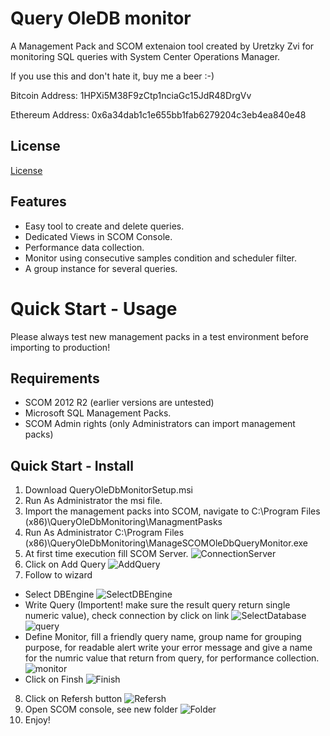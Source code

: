 # Query OleDB monitor
A Management Pack and SCOM extenaion tool created by Uretzky Zvi for monitoring SQL queries with System Center Operations Manager.

If you use this and don't hate it, buy me a beer :-)

 Bitcoin Address: 1HPXi5M38F9zCtp1nciaGc15JdR48DrgVv
 
 Ethereum Address: 0x6a34dab1c1e655bb1fab6279204c3eb4ea840e48

## License

[License](https://github.com/uretskyzvi/Monitor-Applications-Using-SQL-Queries/blob/master/LICENSE)

## Features
* Easy tool to create and delete queries.
* Dedicated Views in SCOM Console.
* Performance data collection.
* Monitor using consecutive samples condition and scheduler filter.
* A group instance for several queries.

# Quick Start - Usage
Please always test new management packs in a test environment before importing to production!

## Requirements
* SCOM 2012 R2 (earlier versions are untested)
* Microsoft SQL Management Packs.
* SCOM Admin rights (only Administrators can import management packs)
## Quick Start - Install
1. Download QueryOleDbMonitorSetup.msi
2. Run As Administrator the msi file.
3. Import the management packs into SCOM, navigate to C:\Program Files (x86)\QueryOleDbMonitoring\ManagmentPasks
4. Run As Administrator C:\Program Files (x86)\QueryOleDbMonitoring\ManageSCOMOleDbQueryMonitor.exe
5. At first time execution fill SCOM Server.
![ConnectionServer](https://github.com/uretskyzvi/Monitor-Applications-Using-SQL-Queries/blob/master/Images/Slide1.GIF)
6. Click on Add Query
![AddQuery](https://github.com/uretskyzvi/Monitor-Applications-Using-SQL-Queries/blob/master/Images/Slide2.GIF)
7. Follow to wizard
  * Select DBEngine
  ![SelectDBEngine](https://github.com/uretskyzvi/Monitor-Applications-Using-SQL-Queries/blob/master/Images/Slide3.GIF)
  * Write Query (Importent! make sure the result query return single numeric value), check connection by click on link
  ![SelectDatabase](https://github.com/uretskyzvi/Monitor-Applications-Using-SQL-Queries/blob/master/Images/Slide4.GIF)
  ![query](https://github.com/uretskyzvi/Monitor-Applications-Using-SQL-Queries/blob/master/Images/Slide5.GIF)
  * Define Monitor, fill a friendly query name, group name for grouping purpose, for readable alert write your error message and
  give a name for the numric value that return from query, for performance collection.
  ![monitor](https://github.com/uretskyzvi/Monitor-Applications-Using-SQL-Queries/blob/master/Images/Slide6.GIF)
  * Click on Finsh
  ![Finish](https://github.com/uretskyzvi/Monitor-Applications-Using-SQL-Queries/blob/master/Images/Slide7.GIF)
 8. Click on Refersh button
  ![Refersh](https://github.com/uretskyzvi/Monitor-Applications-Using-SQL-Queries/blob/master/Images/Slide8.GIF)
 9. Open SCOM console, see new folder
  ![Folder](https://github.com/uretskyzvi/Monitor-Applications-Using-SQL-Queries/blob/master/Images/Slide11.GIF) 
 10. Enjoy!
  
  
